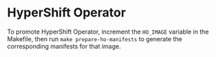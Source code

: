 # HyperShift Operator

To promote HyperShift Operator, increment the `HO_IMAGE` variable in the Makefile, then run `make prepare-ho-manifests` to generate the corresponding manifests for that image.